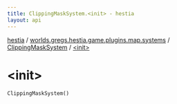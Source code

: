 ```yaml
---
title: ClippingMaskSystem.<init> - hestia
layout: api
---
```


<div class='api-docs-breadcrumbs'><a href="../../index.html">hestia</a> / <a href="../index.html">worlds.gregs.hestia.game.plugins.map.systems</a> / <a href="index.html">ClippingMaskSystem</a> / <a href="./-init-.html">&lt;init&gt;</a></div>

# &lt;init&gt;

<div class="signature"><code><span class="identifier">ClippingMaskSystem</span><span class="symbol">(</span><span class="symbol">)</span></code></div>
